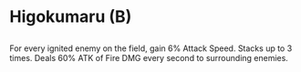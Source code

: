 # Higokumaru (B)

## 

For every ignited enemy on the field, gain 6% Attack Speed. Stacks up to 3 times. Deals 60% ATK of Fire DMG every second to surrounding enemies.